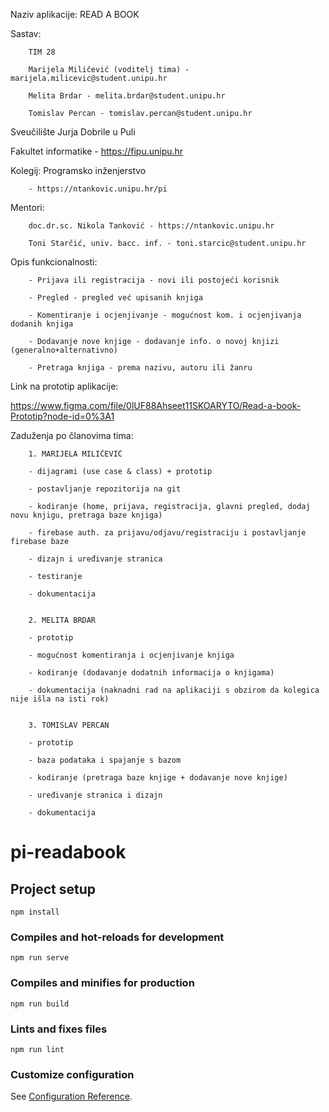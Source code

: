 Naziv aplikacije: READ A BOOK

Sastav: 

        TIM 28

        Marijela Miličević (voditelj tima) - marijela.milicevic@student.unipu.hr

        Melita Brdar - melita.brdar@student.unipu.hr

        Tomislav Percan - tomislav.percan@student.unipu.hr

Sveučilište Jurja Dobrile u Puli

Fakultet informatike - https://fipu.unipu.hr

Kolegij: Programsko inženjerstvo

        - https://ntankovic.unipu.hr/pi 

Mentori: 

        doc.dr.sc. Nikola Tanković - https://ntankovic.unipu.hr

        Toni Starčić, univ. bacc. inf. - toni.starcic@student.unipu.hr

Opis funkcionalnosti: 

        - Prijava ili registracija - novi ili postojeći korisnik

        - Pregled - pregled već upisanih knjiga

        - Komentiranje i ocjenjivanje - mogućnost kom. i ocjenjivanja dodanih knjiga

        - Dodavanje nove knjige - dodavanje info. o novoj knjizi (generalno+alternativno)

        - Pretraga knjiga - prema nazivu, autoru ili žanru  

Link na prototip aplikacije: 

https://www.figma.com/file/0lUF88Ahseet11SKOARYTO/Read-a-book-Prototip?node-id=0%3A1

Zaduženja po članovima tima:

        1. MARIJELA MILIČEVIĆ

        - dijagrami (use case & class) + prototip

        - postavljanje repozitorija na git

        - kodiranje (home, prijava, registracija, glavni pregled, dodaj novu knjigu, pretraga baze knjiga)

        - firebase auth. za prijavu/odjavu/registraciju i postavljanje firebase baze

        - dizajn i uređivanje stranica

        - testiranje

        - dokumentacija


        2. MELITA BRDAR

        - prototip
        
        - mogućnost komentiranja i ocjenjivanje knjiga
        
        - kodiranje (dodavanje dodatnih informacija o knjigama)
        
        - dokumentacija (naknadni rad na aplikaciji s obzirom da kolegica nije išla na isti rok)


        3. TOMISLAV PERCAN 

        - prototip

        - baza podataka i spajanje s bazom
        
        - kodiranje (pretraga baze knjige + dodavanje nove knjige)
        
        - uređivanje stranica i dizajn
        
        - dokumentacija


# pi-readabook

## Project setup
```
npm install
```

### Compiles and hot-reloads for development
```
npm run serve
```

### Compiles and minifies for production
```
npm run build
```

### Lints and fixes files
```
npm run lint
```

### Customize configuration
See [Configuration Reference](https://cli.vuejs.org/config/).
